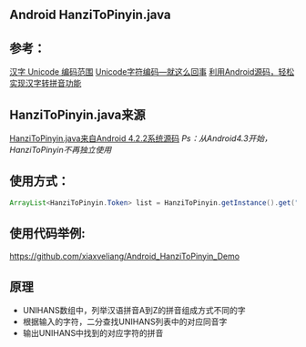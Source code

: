 ## Android HanziToPinyin.java


## 参考：
[汉字 Unicode 编码范围](http://www.qqxiuzi.cn/zh/hanzi-unicode-bianma.php)
[Unicode字符编码—就这么回事](http://blog.csdn.net/u012672456/article/details/44750277#comments)
[利用Android源码，轻松实现汉字转拼音功能](http://blog.coderclock.com/2017/04/04/android/2017-04-04/)



## HanziToPinyin.java来源

[HanziToPinyin.java来自Android 4.2.2系统源码](http://www.grepcode.com/file/repository.grepcode.com/java/ext/com.google.android/android-apps/4.2.2_r1/com/android/providers/contacts/HanziToPinyin.java#HanziToPinyin)
*Ps：从Android4.3开始，HanziToPinyin不再独立使用*

## 使用方式：

```java
ArrayList<HanziToPinyin.Token> list = HanziToPinyin.getInstance().get("我爱祖国");
```
## 使用代码举例:
https://github.com/xiaxveliang/Android_HanziToPinyin_Demo

## 原理

+ UNIHANS数组中，列举汉语拼音A到Z的拼音组成方式不同的字
+ 根据输入的字符，二分查找UNIHANS列表中的对应同音字
+ 输出UNIHANS中找到的对应字符的拼音

